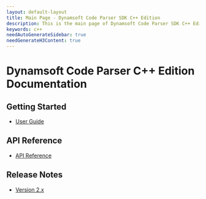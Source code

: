```yaml
---
layout: default-layout
title: Main Page - Dynamsoft Code Parser SDK C++ Edition
description: This is the main page of Dynamsoft Code Parser SDK C++ Edition.
keywords: c++
needAutoGenerateSidebar: true
needGenerateH3Content: true
---
```


# Dynamsoft Code Parser C++ Edition Documentation

## Getting Started

- [User Guide](user-guide.md)

## API Reference

- [API Reference](api-reference/index.md)

## Release Notes

- [Version 2.x](release-notes/cpp-2.md)
